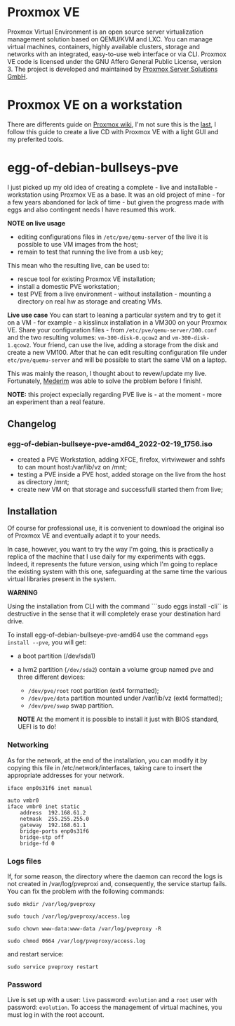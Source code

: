 # Proxmox VE
Proxmox Virtual Environment is an open source server virtualization management solution based on QEMU/KVM and LXC. You can manage virtual machines, containers, highly available clusters, storage and networks with an integrated, easy-to-use web interface or via CLI. Proxmox VE code is licensed under the GNU Affero General Public License, version 3. The project is developed and maintained by [Proxmox Server Solutions GmbH](https://www.proxmox.com/).

# Proxmox VE on a workstation
There are differents guide on [Proxmox wiki](https://pve.proxmox.com/wiki/), I'm not sure this is the [last](https://pve.proxmox.com/wiki/Developer_Workstations_with_Proxmox_VE_and_X11), I follow this guide to create a live CD with Proxmox VE with a light GUI and my preferited tools.

# egg-of-debian-bullseys-pve

I just picked up my old idea of creating a complete - live and installable - workstation using Proxmox VE as a base. It was an old project of mine - for a few years abandoned for lack of time - but given the progress made with eggs and also contingent needs I have resumed this work.

**NOTE on live usage**

* editing configurations files in ```/etc/pve/qemu-server``` of the live it is possible to use VM images from the host;
* remain to test that running the live from a usb key;

This mean who the resulting live, can be used to: 
* rescue tool for existing Proxmox VE installation;
* install a domestic PVE workstation;
* test PVE from a live environment - without installation - mounting a directory on real hw as storage and creating VMs.

**Live use case** 
You can start to leaning a particular system and try to get it on a VM - for example - a kisslinux installation in a VM300 on your Proxmox VE. Share your configuration files - from ```/etc/pve/qemu-server/300.conf``` and the two  resulting volumes: ```vm-300-disk-0.qcow2``` and ```vm-300-disk-1.qcow2```. Your friend, can use the live, adding a storage from the disk and create a new VM100. After that he can edit resulting configuration file under ```etc/pve/quemu-server``` and  will be possible to start the same VM on a laptop.

This was mainly the reason, I thought about to revew/update my live. Fortunately, [Mederim](https://github.com/mederim/) was able to solve the problem before I finish!.

**NOTE:** this project expecially regarding PVE live is - at the moment - more an experiment than a real feature.

## Changelog 

### egg-of-debian-bullseye-pve-amd64_2022-02-19_1756.iso
* created a PVE Workstation, adding XFCE, firefox, virtviwewer and sshfs to can mount host:/var/lib/vz on /mnt;
* testing a PVE inside a PVE host, added storage on the live from the host as directory /mnt;
* create new VM on that storage and successfulli started them from live;

## Installation 

Of course for professional use, it is convenient to download the original iso of Proxmox VE and eventually adapt it to your needs.

In case, however, you want to try the way I'm going, this is practically a replica of the machine that I use daily for my experiments with eggs. Indeed, it represents the future version, using which I'm going to replace the existing system with this one, safeguarding at the same time the various virtual libraries present in the system.

**WARNING**

Using the installation from CLI with the command ```sudo eggs install -cli`` is destructive in the sense that it will completely erase your destination hard drive.

To install egg-of-debian-bullseye-pve-amd64 use the command ``eggs install --pve``, you will get:

* a boot partition (/dev/sda1)
* a lvm2 partition (``/dev/sda2``) contain a volume group named pve and three different devices: 
  * ```/dev/pve/root``` root partition (ext4 formatted);
  * ```/dev/pve/data``` partition mounted under /var/lib/vz (ext4 formatted);
  * ```/dev/pve/swap``` swap partition.

  **NOTE** At the moment it is possible to install it just with BIOS standard, UEFI is to do!

### Networking

As for the network, at the end of the installation, you can modify it by copying this file in /etc/network/interfaces, taking care to insert the appropriate addresses for your network.

```
iface enp0s31f6 inet manual

auto vmbr0
iface vmbr0 inet static
	address  192.168.61.2
	netmask  255.255.255.0
	gateway  192.168.61.1
	bridge-ports enp0s31f6
	bridge-stp off
	bridge-fd 0

```
### Logs files
If, for some reason, the directory where the daemon can record the logs is not created in /var/log/pveproxi and, consequently, the service startup fails. You can fix the problem with the following commands:

```sudo mkdir /var/log/pveproxy```

```sudo touch /var/log/pveproxy/access.log```

```sudo chown www-data:www-data /var/log/pveproxy -R```

```sudo chmod 0664 /var/log/pveproxy/access.log ```

and restart service:

```sudo service pveproxy restart```

### Password
Live is set up with a user: ```live``` password: ```evolution``` and a ```root``` user with password: ```evolution```. To access the management of virtual machines, you must log in with the root account.
